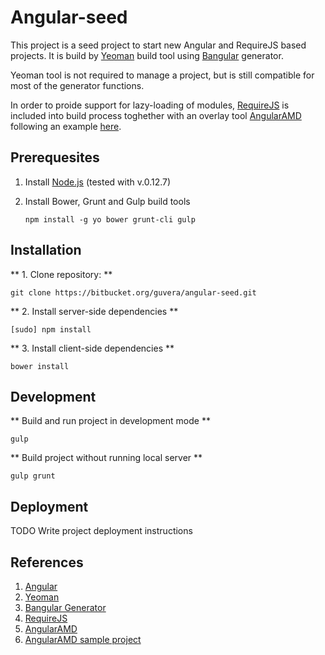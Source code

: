 Angular-seed
====

This project is a seed project to start new Angular and RequireJS based
projects.
It is build by [Yeoman](http://yeoman.io/) build tool using
[Bangular](http://bangular.io/) generator.

Yeoman tool is not required to manage a project, but is still compatible for
most of the generator functions.

In order to proide support for lazy-loading of modules,
[RequireJS](http://www.requirejs.org/) is included into build process toghether
with an overlay tool [AngularAMD](https://github.com/marcoslin/angularAMD)
following an example [here](https://github.com/marcoslin/angularAMD-sample).

Prerequesites
--

1. Install [Node.js](https://nodejs.org/en/) (tested with v.0.12.7)
2. Install Bower, Grunt and Gulp build tools

    `npm install -g yo bower grunt-cli gulp`



Installation
--

** 1. Clone repository: **

`git clone https://bitbucket.org/guvera/angular-seed.git`

** 2. Install server-side dependencies **

`[sudo] npm install`

** 3. Install client-side dependencies **

`bower install`


Development
--

** Build and run project in development mode **

`gulp`

** Build project without running local server **

`gulp grunt`


Deployment
--

TODO Write project deployment instructions


References
--
1. [Angular](https://angularjs.org/)
2. [Yeoman](http://yeoman.io/)
3. [Bangular Generator](http://bangular.io/)
4. [RequireJS](http://www.requirejs.org/)
5. [AngularAMD](https://github.com/marcoslin/angularAMD)
6. [AngularAMD sample project](https://github.com/marcoslin/angularAMD-sample)
